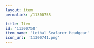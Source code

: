 ```yaml
---
layout: item
permalink: /11300758

title: Item
id: '11300758'
item_name: 'Lethal Seafarer Headgear'
icon_url: '11300741.png'
---
```


